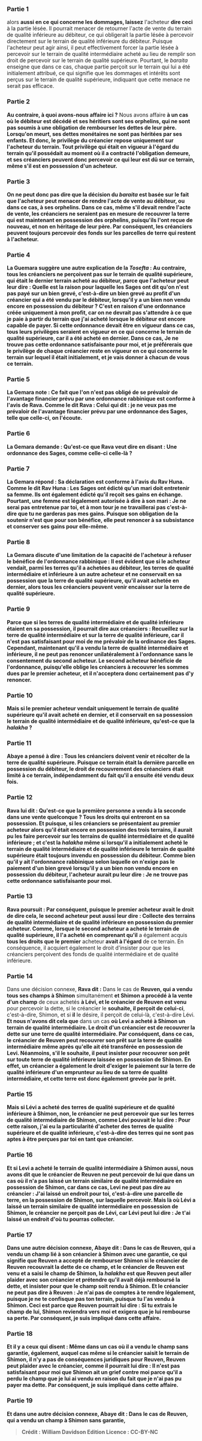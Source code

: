
### Partie 1
alors <b>aussi en ce qui concerne les dommages, laissez</b> l'acheteur <b>dire ceci</b> à la partie lésée. Il pourrait menacer de retourner l'acte de vente du terrain de qualité inférieure au débiteur, ce qui obligerait la partie lésée à percevoir directement sur le terrain de qualité inférieure du débiteur. Puisque l'acheteur peut agir ainsi, il peut effectivement forcer la partie lésée à percevoir sur le terrain de qualité intermédiaire acheté au lieu de remplir son droit de percevoir sur le terrain de qualité supérieure. Pourtant, le <i>baraita</i> enseigne que dans ce cas, chaque partie perçoit sur le terrain qui lui a été initialement attribué, ce qui signifie que les dommages et intérêts sont perçus sur le terrain de qualité supérieure, indiquant que cette menace ne serait pas efficace.

### Partie 2
<b>Au contraire, à quoi avons-nous affaire ici ?</b> Nous avons affaire <b>à un cas où le débiteur est décédé et ses héritiers sont ses <b>orphelins, qui ne sont pas soumis</b> à une obligation de <b>rembourser</b> les dettes de leur père. Lorsqu'on meurt, ses dettes monétaires ne sont pas héritées par ses enfants. <b>Et</b> donc, <b>le privilège du</b> créancier <b>repose</b> uniquement <b>sur l'acheteur</b> du terrain. Tout privilège qui était en vigueur à l'égard du terrain qu'il possédait au moment où il a contracté l'obligation demeure, et ses créanciers peuvent donc percevoir ce qui leur est dû sur ce terrain, même s'il est en possession d'un acheteur.

### Partie 3
<b>On ne peut donc pas dire</b> que la décision du <i>baraita</i> est basée sur le fait que l'acheteur peut menacer de rendre l'acte de vente au débiteur, ou dans ce cas, à ses orphelins. Dans ce cas, même s'il devait rendre l'acte de vente, les créanciers ne seraient pas en mesure de recouvrer la terre qui est maintenant en possession des orphelins, puisqu'ils l'ont reçue de nouveau, et non en héritage de leur père. Par conséquent, les créanciers peuvent toujours percevoir des fonds sur les parcelles de terre qui restent à l'acheteur.

### Partie 4
La Guemara suggère une autre explication de la <i>Tosefta</i> : <b>Au contraire,</b> tous les créanciers ne perçoivent pas sur le terrain de qualité supérieure, qui était le dernier terrain acheté au débiteur, <b>parce que</b> l'acheteur <b>peut leur dire : Quelle est la raison</b> pour laquelle <b>les Sages ont dit qu'on n'est pas payé sur un bien grevé</b>, c'est-à-dire un bien grevé au profit d'un créancier qui a été vendu par le débiteur, <b>lorsqu'il y a un bien non vendu</b> encore en possession du débiteur ? C'est <b>en raison d'une ordonnance</b> créée uniquement <b>à mon profit</b>, car on ne devrait pas s'attendre à ce que je paie à partir du terrain que j'ai acheté lorsque le débiteur est encore capable de payer. Si cette ordonnance devait être en vigueur dans ce cas, tous leurs privilèges seraient en vigueur en ce qui concerne le terrain de qualité supérieure, car il a été acheté en dernier. Dans ce cas, <b>Je ne</b> trouve pas <b>cette ordonnance satisfaisante pour moi,</b> et je préférerais que le privilège de chaque créancier reste en vigueur en ce qui concerne le terrain sur lequel il était initialement, et je vais donner à chacun de vous ce terrain.

### Partie 5
La Gemara note : Ce fait que l'on n'est pas obligé de se prévaloir de l'avantage financier prévu par une ordonnance rabbinique <b>est conforme</b> à l'avis <b>de Rava. Comme le dit Rava : Celui qui dit : je ne veux pas</b> me prévaloir <b>de</b> l'avantage financier prévu par <b>une ordonnance des Sages, telle que celle-ci</b>, <b>on l'écoute.</b>

### Partie 6
La Gemara demande : <b>Qu'est-ce que</b> Rava veut dire en disant : Une ordonnance des Sages, <b>comme celle-ci</b> celle-là ?

### Partie 7
La Gemara répond : Sa déclaration est <b>conforme</b> à l'avis <b>du Rav Huna. Comme le dit Rav Huna :</b> Les Sages ont édicté qu'un mari doit entretenir sa femme. Ils ont également édicté qu'il reçoit ses gains en échange. Pourtant, <b>une femme est</b> légalement <b>autorisée à dire à son mari : Je ne serai pas entretenue</b> par toi, <b>et</b> à mon tour <b>je ne travaillerai pas</b> c'est-à-dire que tu ne garderas pas mes gains. Puisque son obligation de la soutenir n'est que pour son bénéfice, elle peut renoncer à sa subsistance et conserver ses gains pour elle-même.

### Partie 8
La Gemara discute d'une limitation de la capacité de l'acheteur à refuser le bénéfice de l'ordonnance rabbinique : <b>Il est évident</b> que si le <b>acheteur vendait,</b> parmi les terres qu'il a achetées au débiteur, les terres de <b>qualité intermédiaire et inférieure</b> à un autre acheteur <b>et ne conservait en sa possession</b> que la terre de <b>qualité supérieure</b>, qu'il avait achetée en dernier, <b>alors tous</b> les créanciers <b>peuvent venir encaisser sur</b> la terre de <b>qualité supérieure</b>.

### Partie 9
<b>Parce que</b> si les terres de qualité intermédiaire et de qualité inférieure étaient en sa possession, <b>il pourrait dire aux</b> créanciers : <b>Recueillez sur</b> la terre de <b>qualité intermédiaire</b> et sur la terre de <b>qualité inférieure</b>, car <b>il n'est pas satisfaisant pour moi</b> de me prévaloir de la <b>ordinance des Sages</b>. Cependant, maintenant qu'il a vendu la terre de qualité intermédiaire et inférieure, il ne peut pas renoncer unilatéralement à l'ordonnance sans le consentement du second acheteur. Le second acheteur bénéficie de l'ordonnance, puisqu'elle oblige les créanciers à recouvrer les sommes dues par le premier acheteur, et il n'acceptera donc certainement pas d'y renoncer.

### Partie 10
<b>Mais si</b> le premier acheteur <b>vendait</b> uniquement le terrain de <b>qualité supérieure</b> qu'il avait acheté en dernier, <b>et</b> il <b>conservait</b> en sa possession le terrain de <b>qualité intermédiaire et de qualité inférieure</b>, <b>qu'est-ce que</b> la <i>halakha</i> ?

### Partie 11
<b>Abaye a pensé à dire : Tous</b> les créanciers <b>doivent venir</b> et <b>récolter de</b> la terre de <b>qualité supérieure</b>. Puisque ce terrain était la dernière parcelle en possession du débiteur, le droit de recouvrement des créanciers était limité à ce terrain, indépendamment du fait qu'il a ensuite été vendu deux fois.

### Partie 12
<b>Rava lui dit : Qu'est-ce que la première</b> personne a <b>vendu à la seconde</b> dans une vente quelconque ? <b>Tous les droits qui entreront en sa possession. Et puisque, si</b> les créanciers <b>se présentaient</b> au <b>premier acheteur</b> alors qu'il était encore en possession des trois terrains, <b>il aurait pu les faire percevoir sur</b> les terrains de <b>qualité intermédiaire et de qualité inférieure</b> ; <b>et</b> c'est la <i>halakha</i> <b>même si lorsqu'il</b> a initialement <b>acheté</b> le terrain de <b>qualité intermédiaire et de qualité inférieure</b> le terrain de <b>qualité supérieure</b> <b>était</b> toujours <b>invendu</b> en possession du débiteur. Comme bien qu'il y ait l'ordonnance rabbinique selon laquelle <b>on n'exige pas le paiement d'un bien grevé lorsqu'il y a un bien non vendu</b> encore en possession du débiteur, l'acheteur <b>aurait pu leur dire : Je ne</b> trouve pas <b>cette ordonnance satisfaisante pour moi.</b>

### Partie 13
Rava poursuit : Par conséquent, puisque le premier acheteur avait le droit de dire cela, le <b>second acheteur peut aussi leur dire : Collecte</b> des <b>terrains de qualité intermédiaire et de qualité inférieure</b> en possession du premier acheteur. <b>Comme, lorsque le second acheteur a acheté</b> le terrain de qualité supérieure, <b>il l'a acheté</b> en comprenant qu'il</b> a également acquis <b>tous les droits que le premier</b> acheteur <b>avait à l'égard</b> de ce terrain. En conséquence, il acquiert également le droit d'insister pour que les créanciers perçoivent des fonds de qualité intermédiaire et de qualité inférieure.

### Partie 14
Dans une décision connexe, <b>Rava dit :</b> Dans le cas de <b>Reuven, qui a vendu tous ses champs à Shimon</b> simultanément <b>et Shimon a procédé à la vente d'un champ</b> de ceux achetés <b>à Lévi, et le créancier de Reuven est venu</b> pour percevoir la dette, si le créancier le <b>souhaite, il perçoit de celui-ci</b>, c'est-à-dire, Shimon, et si <b>il</b> le désire, il perçoit de celui-là</b>, c'est-à-dire Lévi. <b>Et nous n'avons dit cela que</b> dans un cas <b>où Levi <b>a acheté à Shimon un terrain de qualité intermédiaire</b>. Le droit d'un créancier est de recouvrer la dette sur une terre de qualité intermédiaire. Par conséquent, dans ce cas, le créancier de Reuven peut recouvrer son prêt sur la terre de qualité intermédiaire même après qu'elle ait été transférée en possession de Levi. Néanmoins, s'il le souhaite, il peut insister pour recouvrer son prêt sur toute terre de qualité inférieure laissée en possession de Shimon. En effet, un créancier a également le droit d'exiger le paiement sur la terre de qualité inférieure d'un emprunteur au lieu de sa terre de qualité intermédiaire, et cette terre est donc également grevée par le prêt.

### Partie 15
<b>Mais</b> si Lévi <b>a acheté des terres de qualité supérieure et de qualité inférieure</b> à Shimon, <b>non,</b> le créancier ne peut percevoir que sur les terres de qualité intermédiaire de Shimon, <b>comme</b> Lévi pouvait <b>le lui dire : Pour cette</b> raison, <b>j'ai eu la particularité d'acheter des terres de qualité supérieure et de qualité inférieure</b>, c'est-à-dire des <b>terres qui ne sont pas aptes</b> à être perçues par toi en tant que créancier.

### Partie 16
<b>Et si</b> Levi <b>a acheté</b> le terrain de <b>qualité intermédiaire</b> à Shimon <b>aussi, nous avons dit</b> que le créancier de Reuven ne peut percevoir de lui <b>que</b> dans un cas <b>où il n'a pas laissé</b> un terrain <b>similaire de qualité intermédiaire</b> en possession de Shimon, <b>car</b> dans ce cas, Levi <b>ne peut pas dire au</b> créancier : <b>J'ai laissé un endroit pour toi,</b> c'est-à-dire une parcelle de terre, <b>en la possession de Shimon,</b> sur laquelle percevoir. <b>Mais</b> là où Lévi <b>a laissé</b> un terrain <b>similaire de qualité intermédiaire</b> <b>en possession de Shimon,</b> le créancier <b>ne perçoit pas de</b> Lévi, <b>car</b> Lévi <b>peut lui dire : Je t'ai laissé un endroit d'où tu pourras collecter.</b>

### Partie 17
Dans une autre décision connexe, <b>Abaye dit : </b> Dans le cas de <b>Reuven, qui a vendu un champ</b> lié à son créancier <b>à Shimon avec une garantie,</b> ce qui signifie que Reuven a accepté de rembourser Shimon si le créancier de Reuven recouvrait la dette de ce champ, <b>et le créancier de Reuven est venu et a saisi</b> le champ <b>de Shimon, la <i>halakha</i> est que Reuven</b> peut <b>aller plaider avec</b> son créancier et prétendre qu'il avait déjà remboursé la dette, et insister pour que le champ soit rendu à Shimon. <b>Et</b> le créancier <b>ne peut pas dire à</b> Reuven : <b>Je n'ai pas de comptes à te rendre légalement,</b> puisque je ne te confisque pas ton terrain, puisque tu l'as vendu à Shimon. Ceci est <b>parce que</b> Reuven pourrait <b>lui dire : Si tu extrais</b> le champ <b>de lui,</b> Shimon <b>reviendra vers moi</b> et exigera que je lui rembourse sa perte. Par conséquent, je suis impliqué dans cette affaire.

### Partie 18
<b>Et il y a</b> ceux <b>qui disent : Même</b> dans un cas <b>où</b> il a vendu le champ <b>sans garantie, également,</b> auquel cas même si le créancier saisit le terrain de Shimon, il n'y a pas de conséquences juridiques pour Reuven, Reuven peut plaider avec le créancier, <b>comme</b> il pourrait lui <b>dire : Il n'est pas satisfaisant pour moi que Shimon ait un grief contre moi</b> parce qu'il a perdu le champ que je lui ai vendu en raison du fait que je n'ai pas pu payer ma dette. Par conséquent, je suis impliqué dans cette affaire.

### Partie 19
<b>Et</b> dans une autre décision connexe, <b>Abaye dit :</b> Dans le cas de <b>Reuven, qui a vendu un champ à Shimon sans garantie,</b>

>Crédit : William Davidson Edition
>Licence : CC-BY-NC